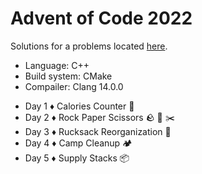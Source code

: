 # Advent of Code 2022

Solutions for a problems located [here](https://adventofcode.com/2022).

+ Language: C++
+ Build system: CMake
+ Compailer: Clang 14.0.0

- Day 1 ♦ Calories Counter 🥩
- Day 2 ♦ Rock Paper Scissors 🪨 📜 ✂️
- Day 3 ♦ Rucksack Reorganization 🎒
- Day 4 ♦ Camp Cleanup 🏕️
- Day 5 ♦ Supply Stacks 📦
